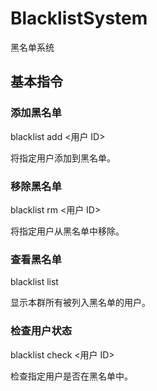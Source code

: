 # BlacklistSystem

黑名单系统

## 基本指令

### 添加黑名单

blacklist add <用户 ID>

将指定用户添加到黑名单。

### 移除黑名单

blacklist rm <用户 ID>

将指定用户从黑名单中移除。

### 查看黑名单

blacklist list

显示本群所有被列入黑名单的用户。

### 检查用户状态

blacklist check <用户 ID>

检查指定用户是否在黑名单中。
